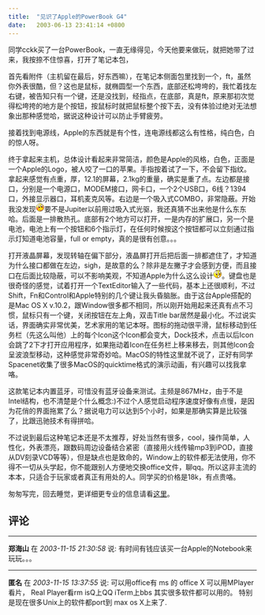 ```yaml
---
title:  "见识了Apple的PowerBook G4"
date:   2003-06-13 23:41:14 +0800
---
```


同学cckk买了一台PowerBook，一直无缘得见，今天他要来做玩，就把她带了过来，我按捺不住惊喜，打开了笔记本包，  

首先看附件（主机留在最后，好东西嘛），在笔记本侧面包里找到一个，ft，虽然你外表很酷，但？这也是鼠标，就椭圆型一个东西，底部还松垮垮的，我忙着找左右键，被告知只有一个键，还是没找到，经指点，在底部，真是ft，原来那初次觉得松垮挎的地方是个按钮，按鼠标时就把鼠标整个按下去，没有体验过绝对无法想象出那种感觉哈，据说这种设计可以防止手臂疲劳。  

接着找到电源线，Apple的东西就是有个性，连电源线都这么有性格，纯白色，白的惊人呀。  

终于拿起来主机，总体设计看起来非常简洁，颜色是Apple的风格，白色，正面是一个Apple的Logo，被人咬了一口的苹果。手指按着试了一下，不会留下指纹。拿起来感觉有点重，厚，12.1的屏幕，2.1kg的重量，确实是重了点。左边都是接口，分别是一个电源口，MODEM接口，网卡口，一个2个USB口，6线？1394口，外接显示器口，耳机麦克风等。右边是一个吸入式COMBO，非常隐蔽。开始我没发现![](/images/2011/smile/xiuse.gif)要不是Jupiter以前用过吸入式光驱，我还真猜不出来他是什么东东哈。后面是一排散热孔。底部有2个地方可以打开，一是内存的扩展口，另一个是电池，电池上有一个按钮和6个指示灯，在任何时候按这个按钮都可以立刻通过指示灯知道电池容量，full or empty，真的是很有创意。。。  

打开液晶屏幕，发现转轴在偏下部分，液晶屏打开后把后面一排都遮住了，才知道为什么接口都做在左边，sigh，是故意的么？除非是左撇子才会感到方便，而且接口在后面比较隐蔽，可以不影响美观，不知道Apple为什么这么设计![](/images/2011/smile/ou.gif)。键盘也是很奇怪的感觉，试着打开一个TextEditor输入了一些代码，基本上还很顺利，不过Shift，Fn和Control和Apple特别的几个键让我头昏脑胀。由于这台Apple搭配的是Mac OS X v.10.2，跟Window很多都不相同，所以刚开始用起来还真有点不习惯，鼠标只有一个键，关闭按钮在左上角，双击Title bar居然是最小化。不过说实话，界面确实非常优美，艺术家用的笔记本呀。图标的拖动很平滑，鼠标移动到任务栏（先这么叫他）上的每个Icon这个Icon都会变大，Dock技术，点击以后Icon会跳了2下才打开应用程序，如果拖动着Icon在任务栏上移来移去，则其他Icon会呈波浪型移动，这种感觉非常奇妙哈。MacOS的特性这里就不说了，正好有同学Spacenet收集了很多MacOS的quicktime格式的演示动画，有兴趣可以找我拿咯。  

这款笔记本内置蓝牙，可惜没有蓝牙设备来测试。主频是867MHz，由于不是Intel结构，也不清楚是个什么概念:)不过个人感觉启动程序速度好像有点慢，是因为花俏的界面拖累了么？据说电力可以达到5个小时，如果是那确实算是比较强了，比跟迅驰技术有得拼哈。  

不过说到最后这种笔记本还是不太推荐，好处当然有很多，cool，操作简单，人性化，外表漂亮，跟数码周边设备结合紧密（直接用火线传输mp3到iPOD，直接从DV刻录VCD等等），但是缺点也是致命的，Window上的软件都无法使用，你不得不一切从头学起，你不能跟别人方便地交换office文件，聊qq。所以这非主流的本本，只适合于玩家或者真正有用处的人。同学买的价格是18k，有点贵咯。  

匆匆写完，回去睡觉，更详细更专业的信息请看[这里](http://www.apple.com.cn/powerbook/index12.html)。  


## 评论

*****
**郑海山** 在 *2003-11-15 21:30:58* 说: 有时间有钱应该买一台Apple的Notebook来玩玩。。。

*****
**匿名** 在 *2003-11-15 13:37:55* 说: 可以用office有 ms 的 office X
可以用MPlayer 看片，
Real Player看rm
isQ上QQ
iTerm上bbs
其实很多软件都可以用的。
特别是现在很多Unix上的软件都port到 max os X上来了.

